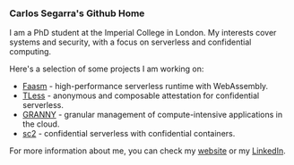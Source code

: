 ### Carlos Segarra's Github Home

I am a PhD student at the Imperial College in London.
My interests cover systems and security, with a focus on serverless and confidential computing.

Here's a selection of some projects I am working on:
* [Faasm](https://github.com/faasm/faasm) - high-performance serverless runtime with WebAssembly.
* [TLess](https://github.com/faasm/tless) - anonymous and composable attestation for confidential serverless.
* [GRANNY](https://github.com/faasm/granny-experiments) - granular management of compute-intensive applications in the cloud.
* [sc2](https://github.com/sc2-sys) - confidential serverless with confidential containers.

For more information about me, you can check my [website](https://carlossegarra.com) or my [LinkedIn](https://linkedin.com/in/carlossegarrag).
